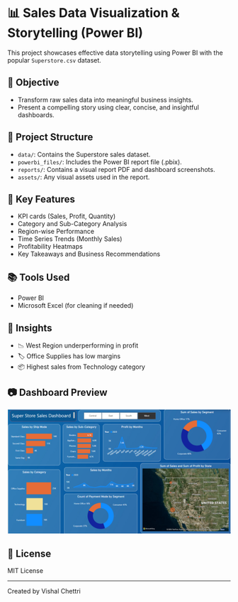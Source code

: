 # 📊 Sales Data Visualization & Storytelling (Power BI)

This project showcases effective data storytelling using Power BI with the popular `Superstore.csv` dataset.

## 🎯 Objective
- Transform raw sales data into meaningful business insights.
- Present a compelling story using clear, concise, and insightful dashboards.

## 📁 Project Structure
- `data/`: Contains the Superstore sales dataset.
- `powerbi_files/`: Includes the Power BI report file (.pbix).
- `reports/`: Contains a visual report PDF and dashboard screenshots.
- `assets/`: Any visual assets used in the report.
  
## 📌 Key Features
- KPI cards (Sales, Profit, Quantity)
- Category and Sub-Category Analysis
- Region-wise Performance
- Time Series Trends (Monthly Sales)
- Profitability Heatmaps
- Key Takeaways and Business Recommendations

## 📚 Tools Used
- Power BI
- Microsoft Excel (for cleaning if needed)

## 🧠 Insights
- 📉 West Region underperforming in profit
- 🏷️ Office Supplies has low margins
- 📦 Highest sales from Technology category

## 📷 Dashboard Preview
![Sales Dashboard](ScreenShot.png)

## 📄 License
MIT License

---
Created by Vishal Chettri

